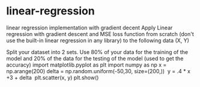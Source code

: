 # linear-regression
linear regression implementation with gradient decent
Apply Linear regression with gradient descent and MSE loss function from scratch (don't use the built-in linear regression in any library) to the following data (X, Y)

Split your dataset into 2 sets. Use 80% of your data for the training of the model and 20% of the data for the testing of the model (used to get the accuracy)
import matplotlib.pyplot as plt
import numpy as np
x = np.arange(200)
delta = np.random.uniform(-50,30, size=(200,))
​
y = .4 * x +3 + delta
​
plt.scatter(x, y)
plt.show()
